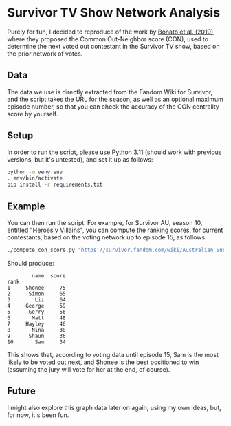 # Survivor TV Show Network Analysis

Purely for fun, I decided to reproduce of the work by [Bonato et al. (2019)](https://arxiv.org/abs/1909.06810), where they proposed the Common Out-Neighbor score (CON), used to determine the next voted out contestant in the Survivor TV show, based on the prior network of votes.

## Data

The data we use is directly extracted from the Fandom Wiki for Survivor, and the script takes the URL for the season, as well as an optional maximum episode number, so that you can check the accuracy of the CON centrality score by yourself.

## Setup

In order to run the script, please use Python 3.11 (should work with previous versions, but it's untested), and set it up as follows:

```bash
python -m venv env
. env/bin/activate
pip install -r requirements.txt
```
## Example

You can then run the script. For example, for Survivor AU, season 10, entitled "Heroes v Villains", you can compute the ranking scores, for current contestants, based on the voting network up to episode 15, as follows:

```bash
./compute_con_score.py "https://survivor.fandom.com/wiki/Australian_Survivor:_Heroes_v_Villains" 15
```

Should produce:

```
        name  score
rank
1     Shonee     75
2      Simon     65
3        Liz     64
4     George     59
5      Gerry     56
6       Matt     48
7     Hayley     46
8       Nina     38
9      Shaun     36
10       Sam     34
```

This shows that, according to voting data until episode 15, Sam is the most likely to be voted out next, and Shonee is the best positioned to win (assuming the jury will vote for her at the end, of course).

## Future

I might also explore this graph data later on again, using my own ideas, but, for now, it's been fun.
